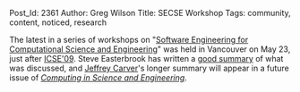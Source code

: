 Post_Id: 2361
Author: Greg Wilson
Title: SECSE Workshop
Tags: community, content, noticed, research

<p>The latest in a series of workshops on "<a href="http://www.cs.ua.edu/~SECSE09/">Software Engineering for Computational Science and Engineering</a>" was held in Vancouver on May 23, just after <a href="http://www.cs.uoregon.edu/events/icse2009/home/">ICSE'09</a>. Steve Easterbrook has written a <a href="http://www.easterbrook.ca/steve/?p=497">good summary</a> of what was discussed, and <a href="http://www.cs.ua.edu/~carver/">Jeffrey Carver</a>'s longer summary will appear in a future issue of <a href="http://cise.aip.org/"><em>Computing in Science and Engineering</em></a>.</p>
